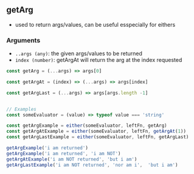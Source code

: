 ## getArg
  - used to return args/values, can be useful esspecially for eithers

### Arguments
  - `..args (any)`: the given args/values to be returned
  - `index (number)`: getArgAt will return the arg at the index requested

  ```js
  const getArg = (...args) => args[0]

  const getArgAt = (index) => (...args) => args[index]

  const getArgLast = (...args) => args[args.length -1]


  // Examples
  const someEvaluator = (value) => typeof value === 'string'

  const getArgExample = either(someEvaluator, leftFn, getArg)
  const getArgAtExample = either(someEvaluator, leftFn, getArgAt(1))
  const getArgLastExample = either(someEvaluator, leftFn, getArgLast)
  
  getArgExample('i am returned')
  getArgExample('i am returned', 'i am NOT')
  getArgAtExample('i am NOT returned', 'but i am')
  getArgLastExample('i am NOT returned', 'nor am i',  'but i am')

  ```